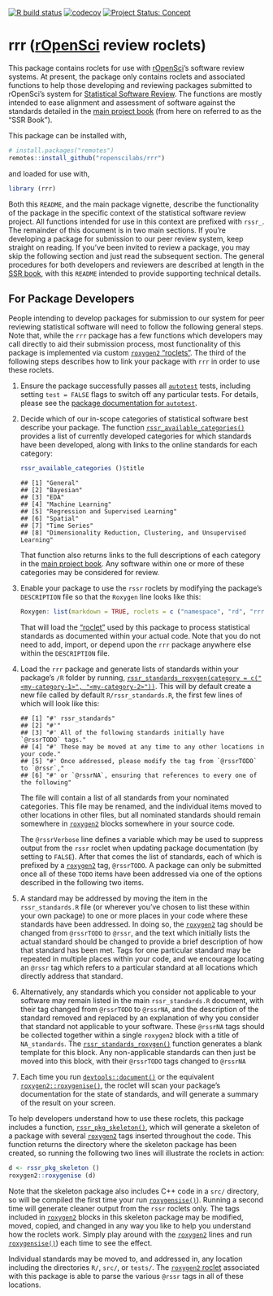 <!-- badges: start -->

[![R build
status](https://github.com/ropenscilabs/rrr/workflows/R-CMD-check/badge.svg)](https://github.com/ropenscilabs/rrr/actions)
[![codecov](https://codecov.io/gh/ropenscilabs/rrr/branch/master/graph/badge.svg)](https://codecov.io/gh/ropenscilabs/rrr)
[![Project Status:
Concept](https://www.repostatus.org/badges/latest/concept.svg)](https://www.repostatus.org/#concept)
<!-- badges: end -->

<!-- README.md is generated from README.Rmd. Please edit that file -->

# rrr ([**r**OpenSci](https://ropensci.org) **r**eview **r**oclets)

This package contains roclets for use with
[rOpenSci](https://ropensci.org)’s software review systems. At present,
the package only contains roclets and associated functions to help those
developing and reviewing packages submitted to rOpenSci’s system for
[Statistical Software
Review](https://ropenscilabs.github.io/statistical-software-review-book/index.html).
The functions are mostly intended to ease alignment and assessment of
software against the standards detailed in the [main project
book](https://ropenscilabs.github.io/statistical-software-review-book/index.html)
(from here on referred to as the “SSR Book”).

This package can be installed with,

``` r
# install.packages("remotes")
remotes::install_github("ropenscilabs/rrr")
```

and loaded for use with,

``` r
library (rrr)
```

Both this `README`, and the main package vignette, describe the
functionality of the package in the specific context of the statistical
software review project. All functions intended for use in this context
are prefixed with `rssr_`. The remainder of this document is in two main
sections. If you’re developing a package for submission to our peer
review system, keep straight on reading. If you’ve been invited to
review a package, you may skip the following section and just read the
subsequent section. The general procedures for both developers and
reviewers are described at length in the [SSR
book](https://ropenscilabs.github.io/statistical-software-review-book/index.html),
with this `README` intended to provide supporting technical details.

## For Package Developers

People intending to develop packages for submission to our system for
peer reviewing statistical software will need to follow the following
general steps. Note that, while the `rrr` package has a few functions
which developers may call directly to aid their submission process, most
functionality of this package is implemented via custom [`roxygen2`
“roclets”](https://roxygen2.r-lib.org). The third of the following steps
describes how to link your package with `rrr` in order to use these
roclets.

1.  Ensure the package successfully passes all
    [`autotest`](https://github.com/ropenscilabs/autotest) tests,
    including setting `test = FALSE` flags to switch off any particular
    tests. For details, please see the [package documentation for
    `autotest`](https://ropenscilabs.github.io/autotest/).

2.  Decide which of our in-scope categories of statistical software best
    describe your package. The function
    [`rssr_available_categories()`](https://ropenscilabs.github.io/rrr/reference/rssr_available_categories.html)
    provides a list of currently developed categories for which
    standards have been developed, along with links to the online
    standards for each category:

    ``` r
    rssr_available_categories ()$title
    ```

        ## [1] "General"                                                        
        ## [2] "Bayesian"                                                       
        ## [3] "EDA"                                                            
        ## [4] "Machine Learning"                                               
        ## [5] "Regression and Supervised Learning"                             
        ## [6] "Spatial"                                                        
        ## [7] "Time Series"                                                    
        ## [8] "Dimensionality Reduction, Clustering, and Unsupervised Learning"

    That function also returns links to the full descriptions of each
    category in the [main project
    book](https://ropenscilabs.github.io/statistical-software-review-book/index.html).
    Any software within one or more of these categories may be
    considered for review.

3.  Enable your package to use the `rssr` roclets by modifying the
    package’s `DESCRIPTION` file so that the `Roxygen` line looks like
    this:

    ``` r
    Roxygen: list(markdown = TRUE, roclets = c ("namespace", "rd", "rrr::rssr_roclet"))
    ```

    That will load the [“roclet”](https://roxygen2.r-lib.org) used by
    this package to process statistical standards as documented within
    your actual code. Note that you do not need to add, import, or
    depend upon the `rrr` package anywhere else within the `DESCRIPTION`
    file.

4.  Load the `rrr` package and generate lists of standards within your
    package’s `/R` folder by running,
    [`rssr_standards_roxygen(category = c("<my-category-1>", "<my-category-2>"))`](https://ropenscilabs.github.io/rrr/reference/rssr_standards_roxygen.html).
    This will by default create a new file called by default
    `R/rssr_standards.R`, the first few lines of which will look like
    this:

        ## [1] "#' rssr_standards"                                                      
        ## [2] "#'"                                                                     
        ## [3] "#' All of the following standards initially have `@rssrTODO` tags."     
        ## [4] "#' These may be moved at any time to any other locations in your code." 
        ## [5] "#' Once addressed, please modify the tag from `@rssrTODO` to `@rssr`,"  
        ## [6] "#' or `@rssrNA`, ensuring that references to every one of the following"

    The file will contain a list of all standards from your nominated
    categories. This file may be renamed, and the individual items moved
    to other locations in other files, but all nominated standards
    should remain somewhere in [`roxygen2`](https://roxygen2.r-lib.org)
    blocks somewhere in your source code.

    The `@rssrVerbose` line defines a variable which may be used to
    suppress output from the `rssr` roclet when updating package
    documentation (by setting to `FALSE`). After that comes the list of
    standards, each of which is prefixed by a
    [`roxygen2`](https://roxygen2.r-lib.org) tag, `@rssrTODO`. A package
    can only be submitted once all of these `TODO` items have been
    addressed via one of the options described in the following two
    items.

5.  A standard may be addressed by moving the item in the
    `rssr_standards.R` file (or wherever you’ve chosen to list these
    within your own package) to one or more places in your code where
    these standards have been addressed. In doing so, the
    [`roxygen2`](https://roxygen2.r-lib.org) tag should be changed from
    `@rssrTODO` to `@rssr`, and the text which initially lists the
    actual standard should be changed to provide a brief description of
    how that standard has been met. Tags for one particular standard may
    be repeated in multiple places within your code, and we encourage
    locating an `@rssr` tag which refers to a particular standard at all
    locations which directly address that standard.

6.  Alternatively, any standards which you consider not applicable to
    your software may remain listed in the main `rssr_standards.R`
    document, with their tag changed from `@rssrTODO` to `@rssrNA`, and
    the description of the standard removed and replaced by an
    explanation of why you consider that standard not applicable to your
    software. These `@rssrNA` tags should be collected together within a
    single `roxygen2` block with a title of `NA_standards`. The
    [`rssr_standards_roxygen()`](https://ropenscilabs.github.io/rrr/reference/rssr_standards_roxygen.html)
    function generates a blank template for this block. Any
    non-applicable standards can then just be moved into this block,
    with their `@rssrTODO` tags changed to `@rssrNA`

7.  Each time you run
    [`devtools::document()`](https://devtools.r-lib.org/reference/document.html)
    or the equivalent
    [`roxygen2::roxygenise()`](https://roxygen2.r-lib.org/reference/roxygenize.html),
    the roclet will scan your package’s documentation for the state of
    standards, and will generate a summary of the result on your screen.

To help developers understand how to use these roclets, this package
includes a function,
[`rssr_pkg_skeleton()`](https://ropenscilabs.github.io/rrr/reference/rssr_pkg_skeleton.html),
which will generate a skeleton of a package with several
[`roxygen2`](https://roxygen2.r-lib.org) tags inserted throughout the
code. This function returns the directory where the skeleton package has
been created, so running the following two lines will illustrate the
roclets in action:

``` r
d <- rssr_pkg_skeleton ()
roxygen2::roxygenise (d)
```

Note that the skeleton package also includes C++ code in a `src/`
directory, so will be compiled the first time your run
[`roxygensise()`](https://roxygen2.r-lib.org/reference/roxygenize.html)).
Running a second time will generate cleaner output from the `rssr`
roclets only. The tags included in
[`roxygen2`](https://roxygen2.r-lib.org/) blocks in this skeleton
package may be modified, moved, copied, and changed in any way you like
to help you understand how the roclets work. Simply play around with the
[`roxygen2`](https://roxygen2.r-lib.org/) lines and run
[`roxygensise()`](https://roxygen2.r-lib.org/reference/roxygenize.html))
each time to see the effect.

Individual standards may be moved to, and addressed in, any location
including the directories `R/`, `src/`, or `tests/`. The [`roxygen2`
roclet](https://roxygen2.r-lib.org) associated with this package is able
to parse the various `@rssr` tags in all of these locations.
